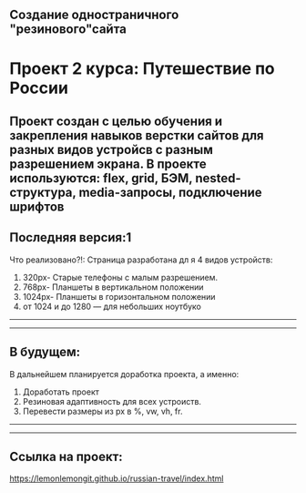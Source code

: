## Создание одностраничного "резинового"сайта

# Проект 2 курса: Путешествие по России
  
Проект создан с целью обучения и закрепления навыков верстки сайтов для разных видов устройсв с разным разрешением экрана.
В проекте используются: flex, grid, БЭМ, nested-структура, media-запросы, подключение шрифтов
------

Последняя версия:1
------
Что реализовано?!:
Страница разработана дл я 4 видов устройств:
1. 320px- Старые телефоны с малым разрешением.
2. 768px- Планшеты в вертикальном положении
3. 1024px- Планшеты в горизонтальном положении
4. от 1024 и до 1280 — для небольших ноутбуко

------
------
## В будущем:

В дальнейшем планируется доработка проекта, а именно:
  
1. Доработать проект
2. Резиновая адаптивность для всех устроиств.
3. Перевести размеры из px в %, vw, vh, fr.
------
------
Ссылка на проект: 
------
https://lemonlemongit.github.io/russian-travel/index.html